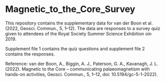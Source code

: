 # Magnetic_to_the_Core_Survey

This repository contains the supplementary data for van der Boon et al. (2022, Geosci. Commun., 5, 1–12). The data are responses to a survey quiz given to attendees of the Royal Society Summer Science Exhibition oin 2019.

Supplement file 1 contains the quiz questions and supplement file 2 contains the responses.


Reference:
van der Boon, A., Biggin, A. J., Paterson, G. A., Kavanagh, J. L. (2022). Magnetic to the Core – communicating palaeomagnetism with hands-on activities, Geosci. Commun., 5, 1–12, doi: 10.5194/gc-5-1-2022).
